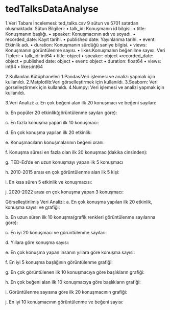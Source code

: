 # tedTalksDataAnalyse

1.Veri Tabanı İncelemesi:
ted_talks.csv 9 sütun ve 5701 satırdan oluşmaktadır.
Sütun Bilgileri:
• talk_id: Konuşmanın id bilgisi. 
• title: Konuşmanın başlığı.
• speaker: Konuşmacının adı ve soyadı. 
• recorded_date: Kayıt tarihi. 
• published date: Yayınlanma tarihi. 
• event: Etkinlik adı. 
• duration: Konuşmanın sürdüğü saniye bilgisi.
• views: Konuşmanın görüntülenme sayısı. 
• likes:Konuşmanın beğenilme sayısı.
Veri Tipleri:
• talk_id: int64
• title: object
• speaker: object 
•recorded_date: object 
• published date: object 
• event: object
• duration: float64
• views: int64
• likes:int64

2.Kullanılan Kütüphaneler:
1.Pandas:Veri işlemesi ve analizi yapmak için kullanıldı.
2.Matplotlib:Veri görselleştirmek için kullanıldı.
3.Seaborn: Veri görselleştirmek için kullanıldı.
4.Numpy: Veri işlemesi ve analizi yapmak için kullanıldı.

3.Veri Analizi:
a. En çok beğeni alan ilk 20 konuşmacı ve beğeni sayıları:
 
 
b. En popüler 20 etkinlik(görüntülenme sayıları göre):  

c. En fazla konuşma yapan ilk 10 konuşmacı:
 
 
d. En çok konuşma yapılan ilk 20 etkinlik:
 
 







e. Konuşmacıların konuşmalarının beğeni oranı:
 
 
f. Konuşma süresi en fazla olan ilk 20 konuşmacı(dakika cinsinden):
 
 


g. TED-Ed’de en uzun konuşmayı yapan ilk 5 konuşmacı
 
 
h. 2010-2015 arası en çok görüntülenme alan ilk 5 kişi:
 
 

i. En kısa süren 5 etkinlik ve konuşmacısı:
 
 


j. 2020-2022 arası en çok konuşma yapan 3 konuşmacı:
 

 












Görselleştirilmiş Veri Analizi:
a. En çok konuşma yapılan ilk 20 etkinlik, konuşma sayısı ve grafiği:
 
 

b. En uzun süren ilk 10 konuşma(grafik renkleri görüntülenme sayılarına göre):
 
 
c. En iyi 20 konuşmacı ve görüntülenme sayıları:
 
 
d. Yıllara göre konuşma sayısı:
 

 
e. En çok konuşma yapan insanın yıllara göre konuşma sayısı:
 
 f. En iyi 5 konuşma başlığının görüntülenme grafiği:
 
 

g. En çok görüntülenen ilk 10 konuşmacıya göre başlıkların grafiği:
 
 
h. En çok beğeni alan ilk 10 konuşmacıya göre başlıkların grafiği:
 
 
i. Görüntülenme sayısına göre ilk 20 konuşmacının grafiği:
 
 




j. En iyi 10 konuşmacının görüntülenme ve beğeni sayısı:
 
 

